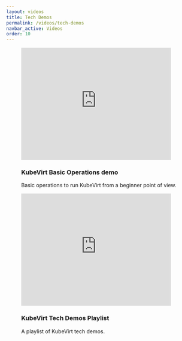 ```yaml
---
layout: videos
title: Tech Demos
permalink: /videos/tech-demos
navbar_active: Videos
order: 10
---
```


<div class="row">
  <div class="col-6">
    <figure class="figure">
      <iframe width="400" height="300" style="width: 400px; height: 300px" src="https://www.youtube.com/embed/KC03G60shIc" frameborder="0" allow="accelerometer; autoplay; encrypted-media; gyroscope; picture-in-picture" allowfullscreen></iframe>
      <figcaption class="figure-caption">
      <h3>KubeVirt Basic Operations demo</h3>
        <p>
          Basic operations to run KubeVirt from a beginner point of view.
        </p>
      </figcaption>
    </figure>
  </div>
</div>

<div class="row">
  <div class="col-6">
    <figure class="figure">
      <iframe style="width: 400px; height: 300px;" src="https://www.youtube-nocookie.com/embed/videoseries?list=PLnLpXX8KHIYyfSeVNkYFIvnBvsqbaRADx" frameborder="0" allow="autoplay; encrypted-media" title="KubeVirt Tech Demos" allowfullscreen></iframe>
      <figcaption class="figure-caption">
      <h3>KubeVirt Tech Demos Playlist</h3>
        <p>
          A playlist of KubeVirt tech demos.
        </p>
      </figcaption>
    </figure>
  </div>
</div>
